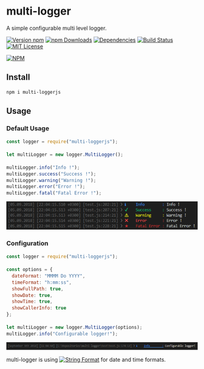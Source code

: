 # multi-logger
A simple configurable multi level logger.

[![Version npm](https://img.shields.io/npm/v/multi-loggerjs.svg?style=flat-square)](https://www.npmjs.com/package/multi-loggerjs)
[![npm Downloads](https://img.shields.io/npm/dm/multi-loggerjs.svg?style=flat-square)](https://npmcharts.com/compare/multi-loggerjs?minimal=true)
[![Dependencies](https://img.shields.io/david/NiyaziAki/multi-logger.svg?style=flat-square)](https://david-dm.org/NiyaziAki/multi-logger)
[![Build Status](https://travis-ci.org/NiyaziAki/multi-logger.svg?branch=master)](https://travis-ci.org/NiyaziAki/multi-logger)
[![MIT License](https://img.shields.io/packagist/l/doctrine/orm.svg)](https://github.com/NiyaziAki/multi-logger/blob/master/LICENSE)


[![NPM](https://nodei.co/npm/multi-loggerjs.png?downloads=true&downloadRank=true)](https://nodei.co/npm/multi-loggerjs/)

## Install

```bash
npm i multi-loggerjs
```

## Usage

### Default Usage

```js
const logger = require("multi-loggerjs");

let multiLogger = new logger.MultiLogger();

multiLogger.info("Info !");
multiLogger.success("Success !");
multiLogger.warning("Warning !");
multiLogger.error("Error !");
multiLogger.fatal("Fatal Error !");
```
<div align="center">
  <img alt="Default Usage" src="docs/defaultusage.PNG">
</div>

### Configuration

```js
const logger = require("multi-loggerjs");

const options = {
  dateFormat: "MMMM Do YYYY",
  timeFormat: "h:mm:ss",
  showFullPath: true,
  showDate: true,
  showTime: true,
  showCallerInfo: true
};

let multiLogger = new logger.MultiLogger(options);
multiLogger.info("Configurable logger!");

```
<div align="center">
  <img alt="Default Usage" src="docs/configure.PNG">
</div>

multi-logger is using [![String Format](https://img.shields.io/badge/moment-v2.22.2-brightgreen.svg)](https://momentjs.com/docs/#/parsing/string-format/) for date and time formats.

